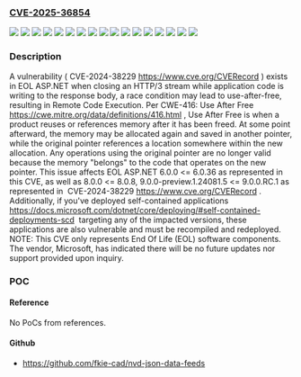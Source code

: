### [CVE-2025-36854](https://cve.mitre.org/cgi-bin/cvename.cgi?name=CVE-2025-36854)
![](https://img.shields.io/static/v1?label=Product&message=.NET%206.0&color=blue)
![](https://img.shields.io/static/v1?label=Product&message=Microsoft.AspNetCore.App.Runtime.linux-arm&color=blue)
![](https://img.shields.io/static/v1?label=Product&message=Microsoft.AspNetCore.App.Runtime.linux-arm64&color=blue)
![](https://img.shields.io/static/v1?label=Product&message=Microsoft.AspNetCore.App.Runtime.linux-musl-arm&color=blue)
![](https://img.shields.io/static/v1?label=Product&message=Microsoft.AspNetCore.App.Runtime.linux-musl-arm64&color=blue)
![](https://img.shields.io/static/v1?label=Product&message=Microsoft.AspNetCore.App.Runtime.linux-musl-x64&color=blue)
![](https://img.shields.io/static/v1?label=Product&message=Microsoft.AspNetCore.App.Runtime.linux-x64&color=blue)
![](https://img.shields.io/static/v1?label=Product&message=Microsoft.AspNetCore.App.Runtime.osx-arm64&color=blue)
![](https://img.shields.io/static/v1?label=Product&message=Microsoft.AspNetCore.App.Runtime.osx-x64&color=blue)
![](https://img.shields.io/static/v1?label=Product&message=Microsoft.AspNetCore.App.Runtime.win-arm&color=blue)
![](https://img.shields.io/static/v1?label=Product&message=Microsoft.AspNetCore.App.Runtime.win-arm64&color=blue)
![](https://img.shields.io/static/v1?label=Product&message=Microsoft.AspNetCore.App.Runtime.win-x64&color=blue)
![](https://img.shields.io/static/v1?label=Product&message=Microsoft.AspNetCore.App.Runtime.win-x86&color=blue)
![](https://img.shields.io/static/v1?label=Product&message=Microsoft.AspNetCore.Identity&color=blue)
![](https://img.shields.io/static/v1?label=Version&message=%3E%3D6.0.0%20&color=brightgreen)
![](https://img.shields.io/static/v1?label=Version&message=6.0.0%20&color=brightgreen)
![](https://img.shields.io/static/v1?label=Vulnerability&message=CWE-416%3A%20Use%20After%20Free&color=brightgreen)

### Description

A vulnerability ( CVE-2024-38229 https://www.cve.org/CVERecord ) exists in EOL ASP.NET when closing an HTTP/3 stream while application code is writing to the response body, a race condition may lead to use-after-free, resulting in Remote Code Execution.  Per  CWE-416: Use After Free https://cwe.mitre.org/data/definitions/416.html , Use After Free is when a product reuses or references memory after it has been freed. At some point afterward, the memory may be allocated again and saved in another pointer, while the original pointer references a location somewhere within the new allocation. Any operations using the original pointer are no longer valid because the memory "belongs" to the code that operates on the new pointer.  This issue affects EOL ASP.NET 6.0.0 <= 6.0.36 as represented in this CVE, as well as 8.0.0 <= 8.0.8, 9.0.0-preview.1.24081.5 <= 9.0.0.RC.1 as represented in  CVE-2024-38229 https://www.cve.org/CVERecord .  Additionally, if you've deployed  self-contained applications https://docs.microsoft.com/dotnet/core/deploying/#self-contained-deployments-scd  targeting any of the impacted versions, these applications are also vulnerable and must be recompiled and redeployed.   NOTE: This CVE only represents End Of Life (EOL) software components. The vendor, Microsoft, has indicated there will be no future updates nor support provided upon inquiry.

### POC

#### Reference
No PoCs from references.

#### Github
- https://github.com/fkie-cad/nvd-json-data-feeds

